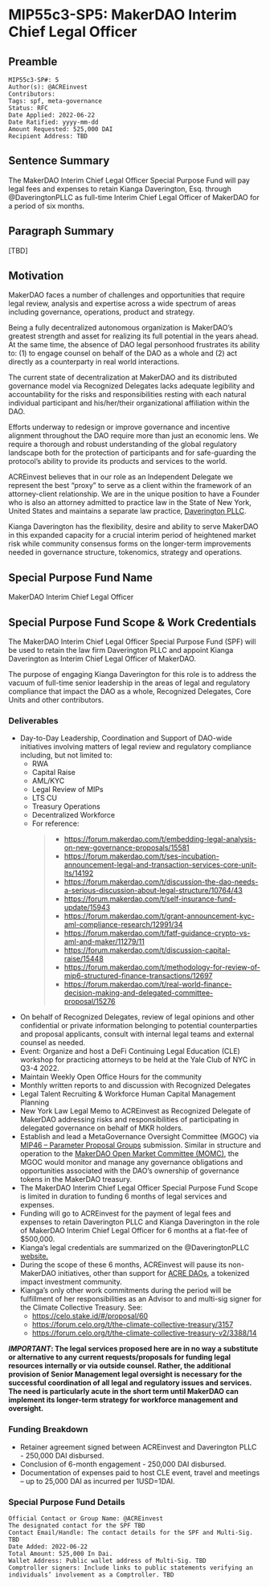 # MIP55c3-SP5: MakerDAO Interim Chief Legal Officer

## Preamble

```
MIP55c3-SP#: 5
Author(s): @ACREinvest 
Contributors:
Tags: spf, meta-governance
Status: RFC
Date Applied: 2022-06-22
Date Ratified: yyyy-mm-dd
Amount Requested: 525,000 DAI
Recipient Address: TBD
```

## Sentence Summary

The MakerDAO Interim Chief Legal Officer Special Purpose Fund will pay legal fees and expenses to retain Kianga Daverington, Esq. through @DaveringtonPLLC as full-time Interim Chief Legal Officer of MakerDAO for a period of six months.

## Paragraph Summary

[TBD]

## Motivation

MakerDAO faces a number of challenges and opportunities that require legal review, analysis and expertise across a wide spectrum of areas including governance, operations, product and strategy. 

Being a fully decentralized autonomous organization is MakerDAO’s greatest strength and asset for realizing its full potential in the years ahead. At the same time, the absence of DAO legal personhood frustrates its ability to: (1) to engage counsel on behalf of the DAO as a whole and (2) act directly as a counterparty in real world interactions.

The current state of decentralization at MakerDAO and its distributed governance model via Recognized Delegates lacks adequate legibility and accountability for the risks and responsibilities resting with each natural individual participant and his/her/their organizational affiliation within the DAO.

Efforts underway to redesign or improve governance and incentive alignment throughout the DAO require more than just an economic lens. We require a thorough and robust understanding of the global regulatory landscape both for the protection of participants and for safe-guarding the protocol’s ability to provide its products and services to the world.

ACREinvest believes that in our role as an Independent Delegate we represent the best “proxy” to serve as a client within the framework of an attorney-client relationship. We are in the unique position to have a Founder who is also an attorney admitted to practice law in the State of New York, United States and maintains a separate law practice, [Daverington PLLC](https://www.daverington.com/). 

Kianga Daverington has the flexibility, desire and ability to serve MakerDAO in this expanded capacity for a crucial interim period of heightened market risk while community consensus forms on the longer-term improvements needed in governance structure, tokenomics, strategy and operations.

## Special Purpose Fund Name

MakerDAO Interim Chief Legal Officer

## Special Purpose Fund Scope & Work Credentials

The MakerDAO Interim Chief Legal Officer Special Purpose Fund (SPF) will be used to retain the law firm Daverington PLLC and appoint Kianga Daverington as Interim Chief Legal Officer of MakerDAO.

The purpose of engaging Kianga Daverington for this role is to address the vacuum of full-time senior leadership in the areas of legal and regulatory compliance that impact the DAO as a whole, Recognized Delegates, Core Units and other contributors. 

### Deliverables

- Day-to-Day Leadership, Coordination and Support of DAO-wide initiatives involving matters of legal review and regulatory compliance including, but not limited to:
    - RWA 
    - Capital Raise
    - AML/KYC
    - Legal Review of MIPs
    - LTS CU
    - Treasury Operations
    - Decentralized Workforce
    - For reference:
        > - https://forum.makerdao.com/t/embedding-legal-analysis-on-new-governance-proposals/15581
        > - https://forum.makerdao.com/t/ses-incubation-announcement-legal-and-transaction-services-core-unit-lts/14192
        > - https://forum.makerdao.com/t/discussion-the-dao-needs-a-serious-discussion-about-legal-structure/10764/43
        > - https://forum.makerdao.com/t/self-insurance-fund-update/15943
        > - https://forum.makerdao.com/t/grant-announcement-kyc-aml-compliance-research/12991/34
        > - https://forum.makerdao.com/t/fatf-guidance-crypto-vs-aml-and-maker/11279/11
        > - https://forum.makerdao.com/t/discussion-capital-raise/15448
        > - https://forum.makerdao.com/t/methodology-for-review-of-mip6-structured-finance-transactions/12697
        > - https://forum.makerdao.com/t/real-world-finance-decision-making-and-delegated-committee-proposal/15276
- On behalf of Recognized Delegates, review of legal opinions and other confidential or private information belonging to potential counterparties and proposal applicants, consult with internal legal teams and external counsel as needed. 
- Event: Organize and host a DeFi Continuing Legal Education (CLE) workshop for practicing attorneys to be held at the Yale Club of NYC in Q3-4 2022. 
- Maintain Weekly Open Office Hours for the community
- Monthly written reports to and discussion with Recognized Delegates
- Legal Talent Recruiting & Workforce Human Capital Management Planning
- New York Law Legal Memo to ACREinvest as Recognized Delegate of MakerDAO addressing risks and responsibilities of participating in delegated governance on behalf of MKR holders.
- Establish and lead a MetaGovernance Oversight Committee (MGOC) via [MIP46 – Parameter Proposal Groups](https://forum.makerdao.com/t/mip46-parameter-proposal-groups/6341) submission. Similar in structure and operation to the [MakerDAO Open Market Committee (MOMC)](https://forum.makerdao.com/t/parameter-proposal-group-makerdao-open-market-committee/7355), the MGOC would monitor and manage any governance obligations and opportunities associated with the DAO’s ownership of governance tokens in the MakerDAO treasury.
- The MakerDAO Interim Chief Legal Officer Special Purpose Fund Scope is limited in duration to funding 6 months of legal services and expenses.
- Funding will go to ACREinvest for the payment of legal fees and expenses to retain Daverington PLLC and Kianga Daverington in the role of MakerDAO Interim Chief Legal Officer for 6 months at a flat-fee of $500,000.
- Kianga’s legal credentials are summarized on the @DaveringtonPLLC [website.](https://www.daverington.com/kianga-daverington)
- During the scope of these 6 months, ACREinvest will pause its non-MakerDAO initiatives, other than support for [ACRE DAOs](https://linktr.ee/acreinvest), a tokenized impact investment community. 
- Kianga’s only other work commitments during the period will be fulfillment of her responsibilities as an Advisor to and multi-sig signer for the Climate Collective Treasury. See:
    - https://celo.stake.id/#/proposal/60
    - https://forum.celo.org/t/the-climate-collective-treasury/3157
    - https://forum.celo.org/t/the-climate-collective-treasury-v2/3388/14

***IMPORTANT*: The legal services proposed here are in no way a substitute or alternative to any current requests/proposals for funding legal resources internally or via outside counsel. Rather, the additional provision of Senior Management legal oversight is necessary for the successful coordination of all legal and regulatory issues and services. The need is particularly acute in the short term until MakerDAO can implement its longer-term strategy for workforce management and oversight.**

### Funding Breakdown

- Retainer agreement signed between ACREinvest and Daverington PLLC - 250,000 DAI disbursed.
- Conclusion of 6-month engagement - 250,000 DAI disbursed.
- Documentation of expenses paid to host CLE event, travel and meetings – up to 25,000 DAI as incurred per 1USD=1DAI.

### Special Purpose Fund Details

```
Official Contact or Group Name: @ACREinvest
The designated contact for the SPF TBD
Contact Email/Handle: The contact details for the SPF and Multi-Sig. TBD
Date Added: 2022-06-22
Total Amount: 525,000 In Dai.
Wallet Address: Public wallet address of Multi-Sig. TBD
Comptroller signers: Include links to public statements verifying an individuals’ involvement as a Comptroller. TBD
```
